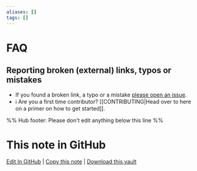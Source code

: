```yaml
---
aliases: []
tags: []
---
```


# FAQ

## Reporting broken (external) links, typos or mistakes

- If you found a broken link, a typo or a mistake [please open an issue](https://github.com/obsidian-community/obsidian-hub/issues/new).
- ℹ️ Are you a first time contributor? [[CONTRIBUTING|Head over to here on a primer on how to get started]].

%% Hub footer: Please don't edit anything below this line %%

# This note in GitHub

<span class="git-footer">[Edit In GitHub](https://github.dev/obsidian-community/obsidian-hub/blob/main/00%20-%20Contribute%20to%20the%20Obsidian%20Hub/FAQ.md "git-hub-edit-note") | [Copy this note](https://raw.githubusercontent.com/obsidian-community/obsidian-hub/main/00%20-%20Contribute%20to%20the%20Obsidian%20Hub/FAQ.md "git-hub-copy-note") | [Download this vault](https://github.com/obsidian-community/obsidian-hub/archive/refs/heads/main.zip "git-hub-download-vault") </span>
